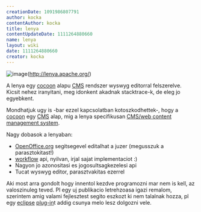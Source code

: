 ```yaml
---
creationDate: 1091986807791 
author: kocka 
contentAuthor: kocka 
title: lenya 
contentUpdateDate: 1111264880660 
name: lenya 
layout: wiki 
date: 1111264880660 
creator: kocka 
---
```

![image](http://lenya.apache.org/images/apache-lenya-light.png)(http://lenya.apache.org/)

A lenya egy [cocoon](cocoon.html) alapu [CMS](CMS.html) rendszer wyswyg editorral felszerelve.
Kicsit nehez iranyitani, meg idonkent akadnak stacktrace-k, de eleg jo egyebkent.

Mondhatjuk ugy is -bar ezzel kapcsolatban kotoszkodhettek-, hogy a [cocoon](cocoon.html) egy [CMS](CMS.html) alap, mig a lenya specifikusan [CMS/web content management system](CMS/web%20content%20management%20system.html).

Nagy dobasok a lenyaban:

*   [OpenOffice.org](OpenOffice.org.html) segitsegevel editalhat a juzer (megusszuk a parasztokitast!)
*   [workflow](workflow.html) api, nyilvan, irjal sajat implementaciot :)
*   Nagyon jo azonositasi es jogosultsagkezelesi api
*   Tucat wyswyg editor, parasztvakitas ezerrel





Aki most arra gondolt hogy innentol kezdve programozni mar nem is kell, az valoszinuleg teved. Pl egy uj publikacio letrehzoasa igazi remalom, szerintem amig valami fejlesztest segito eszkozt ki nem talalnak hozza, pl egy [eclipse](Eclipse.html) [plug-in](Missing.html)t addig csunya melo lesz dolgozni vele.
